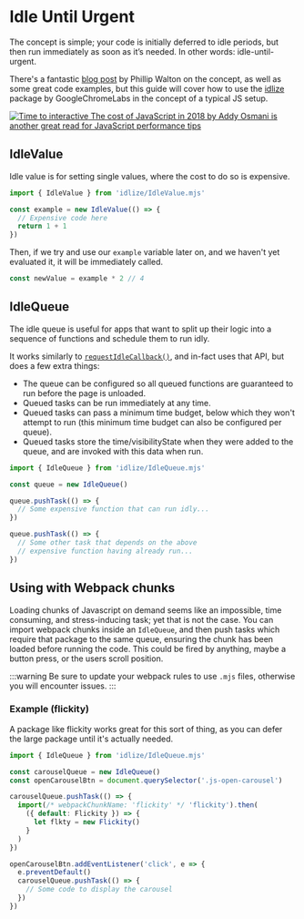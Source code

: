 # Idle Until Urgent

The concept is simple; your code is initially deferred to idle periods, but then run immediately as soon as it’s needed. In other words: idle-until-urgent.

There's a fantastic [blog post](https://philipwalton.com/articles/idle-until-urgent/) by Phillip Walton on the concept, as well as some great code examples, but this guide will cover how to use the [idlize](https://github.com/GoogleChromeLabs/idlize) package by GoogleChromeLabs in the concept of a typical JS setup.

[![Time to interactive](./time-to-interactive.gif) The cost of JavaScript in 2018 by Addy Osmani is another great read for JavaScript performance tips](https://medium.com/@addyosmani/the-cost-of-javascript-in-2018-7d8950fbb5d4)

## IdleValue

Idle value is for setting single values, where the cost to do so is expensive.

```js
import { IdleValue } from 'idlize/IdleValue.mjs'

const example = new IdleValue(() => {
  // Expensive code here
  return 1 + 1
})
```

Then, if we try and use our `example` variable later on, and we haven't yet evaluated it, it will be immediately called.

```js
const newValue = example * 2 // 4
```

## IdleQueue

The idle queue is useful for apps that want to split up their logic into a sequence of functions and schedule them to run idly.

It works similarly to [`requestIdleCallback()`](https://developer.mozilla.org/en-US/docs/Web/API/Window/requestIdleCallback), and in-fact uses that API, but does a few extra things:

- The queue can be configured so all queued functions are guaranteed to run before the page is unloaded.
- Queued tasks can be run immediately at any time.
- Queued tasks can pass a minimum time budget, below which they won't attempt to run (this minimum time budget can also be configured per queue).
- Queued tasks store the time/visibilityState when they were added to the queue, and are invoked with this data when run.

```js
import { IdleQueue } from 'idlize/IdleQueue.mjs'

const queue = new IdleQueue()

queue.pushTask(() => {
  // Some expensive function that can run idly...
})

queue.pushTask(() => {
  // Some other task that depends on the above
  // expensive function having already run...
})
```

## Using with Webpack chunks

Loading chunks of Javascript on demand seems like an impossible, time consuming, and stress-inducing task; yet that is not the case. You can import webpack chunks inside an `IdleQueue`, and then push tasks which require that package to the same queue, ensuring the chunk has been loaded before running the code. This could be fired by anything, maybe a button press, or the users scroll position.

:::warning
Be sure to update your webpack rules to use `.mjs` files, otherwise you will encounter issues.
:::

### Example (flickity)

A package like flickity works great for this sort of thing, as you can defer the large package until it's actually needed.

```js
import { IdleQueue } from 'idlize/IdleQueue.mjs'

const carouselQueue = new IdleQueue()
const openCarouselBtn = document.querySelector('.js-open-carousel')

carouselQueue.pushTask(() => {
  import(/* webpackChunkName: 'flickity' */ 'flickity').then(
    ({ default: Flickity }) => {
      let flkty = new Flickity()
    }
  )
})

openCarouselBtn.addEventListener('click', e => {
  e.preventDefault()
  carouselQueue.pushTask(() => {
    // Some code to display the carousel
  })
})
```
